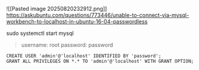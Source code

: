 ![[Pasted image 20250820232912.png]]
https://askubuntu.com/questions/773446/unable-to-connect-via-mysql-workbench-to-localhost-in-ubuntu-16-04-passwordless

sudo systemctl start mysql
>username: root
>password: password

```
CREATE USER 'admin'@'localhost' IDENTIFIED BY 'password';
GRANT ALL PRIVILEGES ON *.* TO 'admin'@'localhost' WITH GRANT OPTION;
```